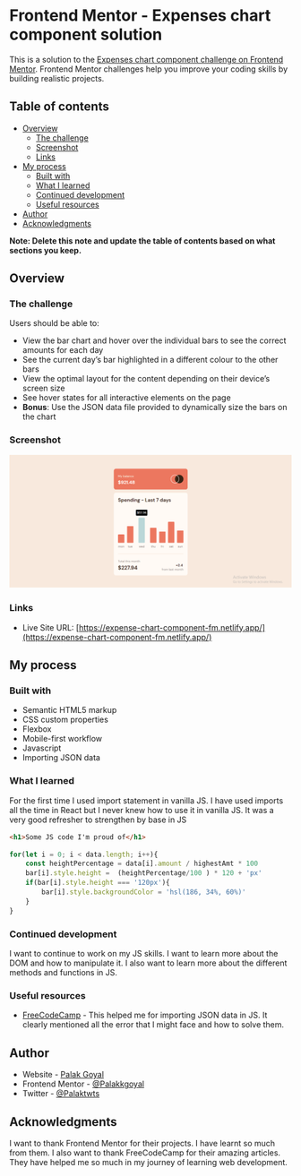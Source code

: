 # Frontend Mentor - Expenses chart component solution

This is a solution to the [Expenses chart component challenge on Frontend Mentor](https://www.frontendmentor.io/challenges/expenses-chart-component-e7yJBUdjwt). Frontend Mentor challenges help you improve your coding skills by building realistic projects. 

## Table of contents

- [Overview](#overview)
  - [The challenge](#the-challenge)
  - [Screenshot](#screenshot)
  - [Links](#links)
- [My process](#my-process)
  - [Built with](#built-with)
  - [What I learned](#what-i-learned)
  - [Continued development](#continued-development)
  - [Useful resources](#useful-resources)
- [Author](#author)
- [Acknowledgments](#acknowledgments)

**Note: Delete this note and update the table of contents based on what sections you keep.**

## Overview

### The challenge

Users should be able to:

- View the bar chart and hover over the individual bars to see the correct amounts for each day
- See the current day’s bar highlighted in a different colour to the other bars
- View the optimal layout for the content depending on their device’s screen size
- See hover states for all interactive elements on the page
- **Bonus**: Use the JSON data file provided to dynamically size the bars on the chart

### Screenshot

![](/images/ss.png)

### Links

- Live Site URL: [https://expense-chart-component-fm.netlify.app/](https://expense-chart-component-fm.netlify.app/)

## My process

### Built with

- Semantic HTML5 markup
- CSS custom properties
- Flexbox
- Mobile-first workflow
- Javascript
- Importing JSON data

### What I learned

For the first time I used import statement in vanilla JS. I have used imports all the time in React but I never knew how to use it in vanilla JS. It was a very good refresher to strengthen by base in JS 

```html
<h1>Some JS code I'm proud of</h1>
```
```js
for(let i = 0; i < data.length; i++){
    const heightPercentage = data[i].amount / highestAmt * 100
    bar[i].style.height =  (heightPercentage/100 ) * 120 + 'px'
    if(bar[i].style.height === '120px'){
        bar[i].style.backgroundColor = 'hsl(186, 34%, 60%)'
    }
}
```

### Continued development

I want to continue to work on my JS skills. I want to learn more about the DOM and how to manipulate it. I also want to learn more about the different methods and functions in JS.

### Useful resources

- [FreeCodeCamp](https://www.freecodecamp.org/news/how-to-read-json-file-in-javascript/) - This helped me for importing JSON data in JS. It clearly mentioned all the error that I might face and how to solve them.

## Author

- Website - [Palak Goyal](https://github.com/Palakkgoyal)
- Frontend Mentor - [@Palakkgoyal](https://www.frontendmentor.io/profile/Palakkgoyal)
- Twitter - [@Palaktwts](https://twitter.com/Palaktwts)

## Acknowledgments

I want to thank Frontend Mentor for their projects. I have learnt so much from them. I also want to thank FreeCodeCamp for their amazing articles. They have helped me so much in my journey of learning web development.
